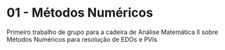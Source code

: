 # 01 - Métodos Numéricos
Primeiro trabalho de grupo para a cadeira de Análise Matemática II sobre Métodos Numéricos para resolução de EDOs e PVIs
